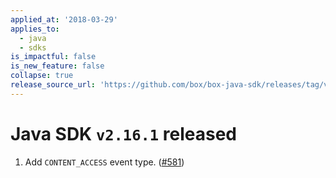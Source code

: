 ```yaml
---
applied_at: '2018-03-29'
applies_to:
  - java
  - sdks
is_impactful: false
is_new_feature: false
collapse: true
release_source_url: 'https://github.com/box/box-java-sdk/releases/tag/v2.16.1'
---
```


# Java SDK `v2.16.1` released

1. Add `CONTENT_ACCESS` event type.  ([#581](https://github.com/box/box-java-sdk/pull/581))
